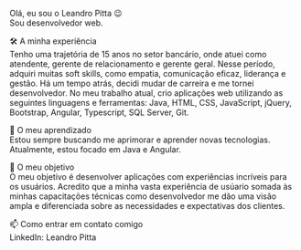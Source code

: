 Olá, eu sou o Leandro Pitta 😉  
Sou desenvolvedor web. 

🛠️ A minha experiência   
Tenho uma trajetória de 15 anos no setor bancário, onde atuei como atendente, gerente de relacionamento e gerente geral. Nesse período, adquiri muitas soft skills, como empatia, comunicação eficaz, liderança e gestão. Há um tempo atrás, decidi mudar de carreira e me tornei desenvolvedor. No meu trabalho atual, crio aplicações web utilizando as seguintes linguagens e ferramentas: Java, HTML, CSS, JavaScript, jQuery, Bootstrap, Angular, Typescript, SQL Server, Git.

🌱 O meu aprendizado  
Estou sempre buscando me aprimorar e aprender novas tecnologias. Atualmente, estou focado em Java e Angular.
  
🎯 O meu objetivo  
O meu objetivo é desenvolver aplicações com experiências incríveis para os usuários. Acredito que a minha vasta experiência de usúario somada às minhas capacitações técnicas como desenvolvedor me dão uma visão ampla e diferenciada sobre as necessidades e expectativas dos clientes.
  
📫 Como entrar em contato comigo  
LinkedIn: Leandro Pitta  
